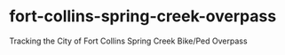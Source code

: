 # fort-collins-spring-creek-overpass
Tracking the City of Fort Collins Spring Creek Bike/Ped Overpass

